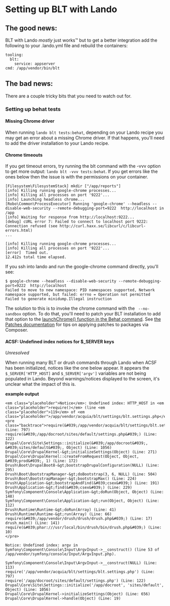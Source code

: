 # Setting up BLT with Lando

## The good news:
BLT with Lando _mostly_ just works™ but to get a better integration add the following to your .lando.yml file and rebuild the containers:

```
tooling:
  blt:
    service: appserver
cmd: /app/vendor/bin/blt
```

## The bad news:
There are a couple tricky bits that you need to watch out for.

### Setting up behat tests

#### Missing Chrome driver
When running `lando blt tests:behat`, depending on your Lando recipe you may get an error about a missing Chrome driver. If that happens, you'll need to add the driver installation to your Lando recipe.

#### Chrome timeouts
If you get timeout errors, try running the blt command with the -vvv option to get more output: `lando blt -vvv tests:behat`. If you get errors like the ones below then the issue is with the permissions on your container.

```
[Filesystem\FilesystemStack] mkdir ["/app/reports"]
[info] Killing running google-chrome processes...
[info] Killing all processes on port '9222'...
[info] Launching headless chrome...
[Robo\Common\ProcessExecutor] Running 'google-chrome' --headless --disable-web-security --remote-debugging-port=9222  http://localhost in /app
[info] Waiting for response from http://localhost:9222...
[debug] cURL error 7: Failed to connect to localhost port 9222: Connection refused (see http://curl.haxx.se/libcurl/c/libcurl-errors.html)
...

[info] Killing running google-chrome processes...
[info] Killing all processes on port '9222'...
[error]  Timed out.
12.412s total time elapsed.
```

If you ssh into lando and run the google-chrome command directly, you'll see:
```    
$ google-chrome --headless --disable-web-security --remote-debugging-port=9222  http://localhost
Failed to move to new namespace: PID namespaces supported, Network namespace supported, but failed: errno = Operation not permitted
Failed to generate minidump.Illegal instruction
 ```

The solution to this is to invoke the chrome command with the ` --no-sandbox` option. To do that, you'll need to patch your BLT installation to add that option to the [launchChrome() function in the Behat command](https://github.com/acquia/blt/blob/9.x/src/Robo/Commands/Tests/BehatCommand.php#L178).
See [the Patches documentation](patches.md) for tips on applying patches to packages via Composer.

#### ACSF: Undefined index notices for $_SERVER keys

*Unresolved*

When running many BLT or drush commands through Lando when ACSF has been initialized, notices like the one below appear. It appears the `$_SERVER['HTTP_HOST]` and `$_SERVER['argv']` variables are not being populated in Lando. Beyond warnings/notices displayed to the screen, it's unclear what the impact of this is.

**example output**
```
<em class="placeholder">Notice</em>: Undefined index: HTTP_HOST in <em class="placeholder">require()</em> (line <em class="placeholder">119</em> of <em class="placeholder">/app/vendor/acquia/blt/settings/blt.settings.php</em>). <pre class="backtrace">require(&#039;/app/vendor/acquia/blt/settings/blt.settings.php&#039;) (Line: 797)
require(&#039;/app/docroot/sites/default/settings.php&#039;) (Line: 122)
Drupal\Core\Site\Settings::initialize(&#039;/app/docroot&#039;, &#039;sites/default&#039;, Object) (Line: 1056)
Drupal\Core\DrupalKernel-&gt;initializeSettings(Object) (Line: 271)
Drupal\Core\DrupalKernel::createFromRequest(Object, Object, &#039;prod&#039;, 1) (Line: 172)
Drush\Boot\DrupalBoot8-&gt;bootstrapDrupalConfiguration(NULL) (Line: 295)
Drush\Boot\BootstrapManager-&gt;doBootstrap(3, 6, NULL) (Line: 504)
Drush\Boot\BootstrapManager-&gt;bootstrapMax() (Line: 224)
Drush\Application-&gt;bootstrapAndFind(&#039;csex&#039;) (Line: 191)
Drush\Application-&gt;find(&#039;csex&#039;) (Line: 229)
Symfony\Component\Console\Application-&gt;doRun(Object, Object) (Line: 148)
Symfony\Component\Console\Application-&gt;run(Object, Object) (Line: 112)
Drush\Runtime\Runtime-&gt;doRun(Array) (Line: 41)
Drush\Runtime\Runtime-&gt;run(Array) (Line: 66)
require(&#039;/app/vendor/drush/drush/drush.php&#039;) (Line: 17)
drush_main() (Line: 141)
require(&#039;phar:///usr/local/bin/drush/bin/drush.php&#039;) (Line: 10)
</pre>
```

```
Notice: Undefined index: argv in Symfony\Component\Console\Input\ArgvInput->__construct() (line 53 of /app/vendor/symfony/console/Input/ArgvInput.php).

Symfony\Component\Console\Input\ArgvInput->__construct(NULL) (Line: 113)
require('/app/vendor/acquia/blt/settings/blt.settings.php') (Line: 797)
require('/app/docroot/sites/default/settings.php') (Line: 122)
Drupal\Core\Site\Settings::initialize('/app/docroot', 'sites/default', Object) (Line: 1056)
Drupal\Core\DrupalKernel->initializeSettings(Object) (Line: 656)
Drupal\Core\DrupalKernel->handle(Object) (Line: 19)

```

